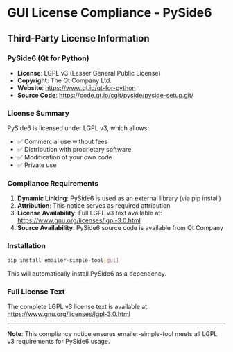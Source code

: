 # GUI License Compliance - PySide6

## Third-Party License Information

### PySide6 (Qt for Python)
- **License**: LGPL v3 (Lesser General Public License)
- **Copyright**: The Qt Company Ltd.
- **Website**: https://www.qt.io/qt-for-python
- **Source Code**: https://code.qt.io/cgit/pyside/pyside-setup.git/

### License Summary
PySide6 is licensed under LGPL v3, which allows:
- ✅ Commercial use without fees
- ✅ Distribution with proprietary software
- ✅ Modification of your own code
- ✅ Private use

### Compliance Requirements
1. **Dynamic Linking**: PySide6 is used as an external library (via pip install)
2. **Attribution**: This notice serves as required attribution
3. **License Availability**: Full LGPL v3 text available at: https://www.gnu.org/licenses/lgpl-3.0.html
4. **Source Availability**: PySide6 source code is available from Qt Company

### Installation
```bash
pip install emailer-simple-tool[gui]
```

This will automatically install PySide6 as a dependency.

### Full License Text
The complete LGPL v3 license text is available at:
https://www.gnu.org/licenses/lgpl-3.0.html

---

**Note**: This compliance notice ensures emailer-simple-tool meets all LGPL v3 requirements for PySide6 usage.
